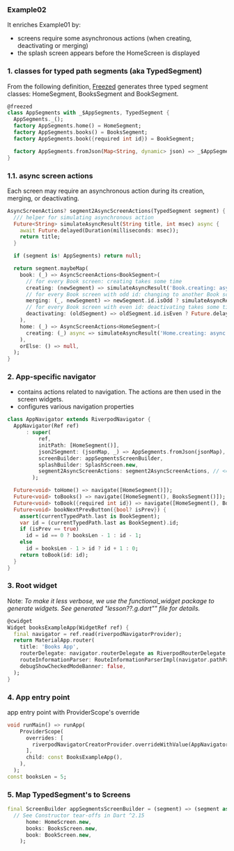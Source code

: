 
### Example02

It enriches Example01 by:

- screens require some asynchronous actions (when creating, deactivating or merging)
- the splash screen appears before the HomeScreen is displayed

### 1. classes for typed path segments (aka TypedSegment)

From the following definition, [Freezed](https://github.com/rrousselGit/freezed) generates three typed segment classes: 
HomeSegment, BooksSegment and BookSegment.

```dart
@freezed
class AppSegments with _$AppSegments, TypedSegment {
  AppSegments._();
  factory AppSegments.home() = HomeSegment;
  factory AppSegments.books() = BooksSegment;
  factory AppSegments.book({required int id}) = BookSegment;

  factory AppSegments.fromJson(Map<String, dynamic> json) => _$AppSegmentsFromJson(json);
}
```

### 1.1. async screen actions

Each screen may require an asynchronous action during its creation, merging, or deactivating.

```dart
AsyncScreenActions? segment2AsyncScreenActions(TypedSegment segment) {
  /// helper for simulating asynchronous action
  Future<String> simulateAsyncResult(String title, int msec) async {
    await Future.delayed(Duration(milliseconds: msec));
    return title;
  }

  if (segment is! AppSegments) return null;

  return segment.maybeMap(
    book: (_) => AsyncScreenActions<BookSegment>(
      // for every Book screen: creating takes some time
      creating: (newSegment) => simulateAsyncResult('Book.creating: async result after 700 msec', 700),
      // for every Book screen with odd id: changing to another Book screen takes some time
      merging: (_, newSegment) => newSegment.id.isOdd ? simulateAsyncResult('Book.merging: async result after 500 msec', 500) : null,
      // for every Book screen with even id: deactivating takes some time
      deactivating: (oldSegment) => oldSegment.id.isEven ? Future.delayed(Duration(milliseconds: 500)) : null,
    ),
    home: (_) => AsyncScreenActions<HomeSegment>(
      creating: (_) async => simulateAsyncResult('Home.creating: async result after 1000 msec', 1000),
    ),
    orElse: () => null,
  );
}
```

### 2. App-specific navigator

- contains actions related to navigation. The actions are then used in the screen widgets.
- configures various navigation properties

```dart
class AppNavigator extends RiverpodNavigator {
  AppNavigator(Ref ref)
      : super(
          ref,
          initPath: [HomeSegment()],
          json2Segment: (jsonMap, _) => AppSegments.fromJson(jsonMap),
          screenBuilder: appSegmentsScreenBuilder,
          splashBuilder: SplashScreen.new,
          segment2AsyncScreenActions: segment2AsyncScreenActions, // <============================
        );

  Future<void> toHome() => navigate([HomeSegment()]);
  Future<void> toBooks() => navigate([HomeSegment(), BooksSegment()]);
  Future<void> toBook({required int id}) => navigate([HomeSegment(), BooksSegment(), BookSegment(id: id)]);
  Future<void> bookNextPrevButton({bool? isPrev}) {
    assert(currentTypedPath.last is BookSegment);
    var id = (currentTypedPath.last as BookSegment).id;
    if (isPrev == true)
      id = id == 0 ? booksLen - 1 : id - 1;
    else
      id = booksLen - 1 > id ? id + 1 : 0;
    return toBook(id: id);
  }
}
```

### 3. Root widget

Note: *To make it less verbose, we use the functional_widget package to generate widgets.
See generated "lesson??.g.dart"" file for details.*

```dart
@cwidget
Widget booksExampleApp(WidgetRef ref) {
  final navigator = ref.read(riverpodNavigatorProvider);
  return MaterialApp.router(
    title: 'Books App',
    routerDelegate: navigator.routerDelegate as RiverpodRouterDelegate,
    routeInformationParser: RouteInformationParserImpl(navigator.pathParser),
    debugShowCheckedModeBanner: false,
  );
}
```

### 4. App entry point

app entry point with ProviderScope's override

```dart
void runMain() => runApp(
    ProviderScope(
      overrides: [
        riverpodNavigatorCreatorProvider.overrideWithValue(AppNavigator.new /*See Constructor tear-offs in Dart ^2.15*/),
      ],
      child: const BooksExampleApp(),
    ),
  );
const booksLen = 5;
```

### 5. Map TypedSegment's to Screens



```dart
final ScreenBuilder appSegmentsScreenBuilder = (segment) => (segment as AppSegments).map(
  // See Constructor tear-offs in Dart ^2.15
      home: HomeScreen.new,
      books: BooksScreen.new,
      book: BookScreen.new,
    );
```

